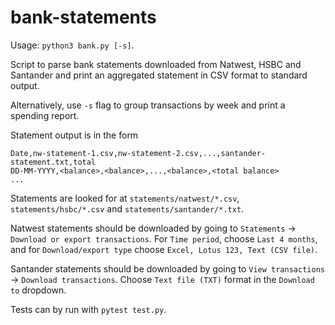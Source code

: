 bank-statements
===============

Usage: `python3 bank.py [-s]`.

Script to parse bank statements downloaded from Natwest, HSBC and Santander and
print an aggregated statement in CSV format to standard output.

Alternatively, use `-s` flag to group transactions by week and print a
spending report.

Statement output is in the form
```
Date,nw-statement-1.csv,nw-statement-2.csv,...,santander-statement.txt,total
DD-MM-YYYY,<balance>,<balance>,...,<balance>,<total balance>
...
```

Statements are looked for at `statements/natwest/*.csv`, `statements/hsbc/*.csv`
and `statements/santander/*.txt`.

Natwest statements should be downloaded by going to `Statements` ->
`Download or export transactions`. For `Time period`, choose `Last 4 months`,
and for `Download/export type` choose `Excel, Lotus 123, Text (CSV file)`.

Santander statements should be downloaded by going to `View transactions` ->
`Download transactions`. Choose `Text file (TXT)` format in the `Download to`
dropdown.

Tests can by run with `pytest test.py`.
